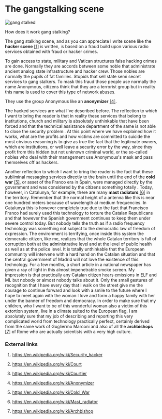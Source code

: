 # The gangstalking scene

![gang stalked](http://telecomlobby.com/Images/1_NrrlrQsXtTbn-bP1uyaADw.jpeg)

How does it work gang stalking?

The gang stalking scene, and as you can appreciate I write scene like the **hacker scene** [[1]](https://en.wikipedia.org/wiki/Security_hacker) is written, is based on a fraud  build upon various radio services obtained with fraud or hacker crimes.

To gain access to state, military and Vatican structures false hacking crimes are done. Normally they are accords between some noble that administrate ancient analog state infrastructure and hacker crew. Those nobles are normally the pupils of fat families. Stupids that sell state semi secret services to gang stalkers. To mask this fraud those people use normally the name Anonymous, citizens think that they are a terrorist group but in reality this name is used to cover this type of network abuses. 

They use the group Anonymous like an **anonymizer** [[4]](https://en.wikipedia.org/wiki/Anonymizer).

The hacked services are what I've described before. The reflection to which I want to bring the reader is that in reality these services that belong to institutions, church and military is absolutely unthinkable that have been forced and that the technical assistance department of the same is not able to close the security problem . At this point where we have explained how it works, what are the profits and how victims are committed to suicide the most obvious reasoning is to give as true the fact that the legitimate owners, which are institutions, or well leave a security error by the way, since they profit from this hidden but not unknown criminal world, or the so-called nobles who deal with their management use Anonymous's mask and pass themselves off as hackers.

Another reflection to which I want to bring the reader is the fact that these subliminal messaging services directly to the brain until the end of the **cold war** [[5]](https://en.wikipedia.org/wiki/Cold_War), or asset of the Franco era in Spain, were managed directly by the government and was considered by the citizens something totally . Today, however, in Catalunya, for example, there are many **mast radiators** [[6]](https://en.wikipedia.org/wiki/Mast_radiator) in the territory. Remember that the normal height of a antenna like this is near one hundred meters because of wavelength at medium frequencies. 
In Catalunya this is however completely true due to the fact that Francisco Franco had surely used this technology to torture the Catalan Republicans and that however the Spanish government continues to keep them under severe control today. But nobody tells the truth as if a radio frequency technology was something not subject to the democratic law of freedom of expression. The environment is terrifying, once inside this system the democratic citizen, like me, realizes that the whole Catalan territory is full of corruption both at the administrative level and at the level of public health as well as at the police level. It is totally unthinkable that the European community will intervene with a hard hand on the Catalan situation and that the central government of Madrid will not love the existence of this technology. For a few months, a short article in a national newspaper has given a ray of light in this almost impenetrable smoke screen. My impression is that practically any Catalan citizen hears emissions in ELF and ML but nobody or almost nobody talks about it. Only the small gestures of recognition that I have every day that I walk on the street give me the courage to continue forward and look with a smile to the future where I hope to meet again with the woman I love and form a happy family with her under the banner of freedom and democracy. In order to make sure that my children, who I want to be of this wonderful woman also a victim of this extortion system, live in a climate suited to the European flag, I am absolutely sure that my job of describing and reporting this very complicated world from technology practically perfect, certainly derived from the same work of Gugliermo Marconi and also of all the **archbishops** [[7]](https://en.wikipedia.org/wiki/Archbishop) of Rome who are actually scientists with a very high culture.



### External links

1. https://en.wikipedia.org/wiki/Security_hacker

2. https://en.wikipedia.org/wiki/Court

3. https://en.wikipedia.org/wiki/Courtier

4. https://en.wikipedia.org/wiki/Anonymizer

5. https://en.wikipedia.org/wiki/Cold_War

6. https://en.wikipedia.org/wiki/Mast_radiator

7. https://en.wikipedia.org/wiki/Archbishop

   

